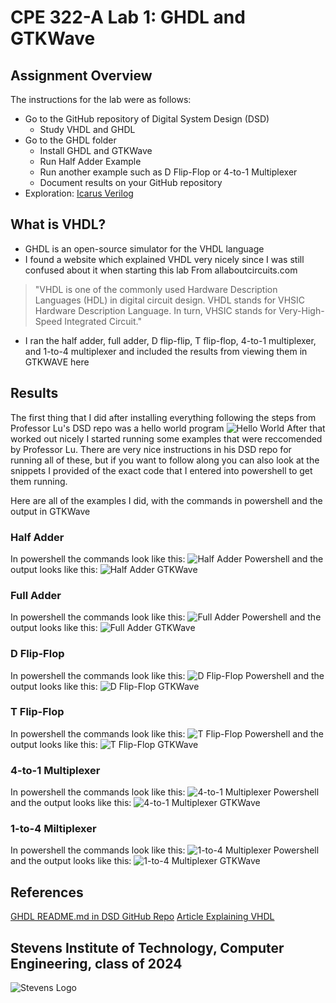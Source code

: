 # CPE 322-A Lab 1: GHDL and GTKWave

## Assignment Overview
The instructions for the lab were as follows:
* Go to the GitHub repository of Digital System Design (DSD)
  * Study VHDL and GHDL
* Go to the GHDL folder
  * Install GHDL and GTKWave
  * Run Half Adder Example
  * Run another example such as D Flip-Flop or 4-to-1 Multiplexer
  * Document results on your GitHub repository
* Exploration: [Icarus Verilog](https://en.wikipedia.org/wiki/Icarus_Verilog)

## What is VHDL?
* GHDL is an open-source simulator for the VHDL language
* I found a website which explained VHDL very nicely since I was still confused about it when starting this lab
From allaboutcircuits.com
> "VHDL is one of the commonly used Hardware Description Languages (HDL) in digital circuit design. VHDL stands for VHSIC Hardware Description Language. In turn, VHSIC stands for Very-High-Speed Integrated Circuit."
* I ran the half adder, full adder, D flip-flip, T flip-flop, 4-to-1 multiplexer, and 1-to-4 multiplexer and included the results from viewing them in GTKWAVE here

## Results
The first thing that I did after installing everything following the steps from Professor Lu's DSD repo was a hello world program
![Hello World](lab1helloworld.png)
After that worked out nicely I started running some examples that were reccomended by Professor Lu.
There are very nice instructions in his DSD repo for running all of these, but if you want to follow along you can also look at the snippets I provided of the exact code that I entered into powershell to get them running.

Here are all of the examples I did, with the commands in powershell and the output in GTKWave
### Half Adder
In powershell the commands look like this:
![Half Adder Powershell](lab1powershellHA.png)
and the output looks like this:
![Half Adder GTKWave](lab1gtkwaveHA.png)

### Full Adder
In powershell the commands look like this:
![Full Adder Powershell](lab1powershellFA.png)
and the output looks like this:
![Full Adder GTKWave](lab1gtkwaveFA.png)

### D Flip-Flop
In powershell the commands look like this:
![D Flip-Flop Powershell](lab1powershellDFF.png)
and the output looks like this:
![D Flip-Flop GTKWave](lab1gtkwaveDFF.png)

### T Flip-Flop
In powershell the commands look like this:
![T Flip-Flop Powershell](lab1powershellTFF.png)
and the output looks like this:
![T Flip-Flop GTKWave](lab1gtkwaveTFF.png)

### 4-to-1 Multiplexer
In powershell the commands look like this:
![4-to-1 Multiplexer Powershell](lab1powershell4to1multiplex.png)
and the output looks like this:
![4-to-1 Multiplexer GTKWave](lab1gtkwave4to1multiplex.png)

### 1-to-4 Miltiplexer
In powershell the commands look like this:
![1-to-4 Multiplexer Powershell](lab1powershell1to4multiplex.png)
and the output looks like this:
![1-to-4 Multiplexer GTKWave](lab1gtkwave1to4multiplex.png)

## References
[GHDL README.md in DSD GitHub Repo](https://github.com/kevinwlu/dsd/tree/master/ghdl)
[Article Explaining VHDL](https://www.allaboutcircuits.com/technical-articles/hardware-description-langauge-getting-started-vhdl-digital-circuit-design/)

## Stevens Institute of Technology, Computer Engineering, class of 2024
![Stevens Logo](https://web.stevens.edu/news/newspoints/brand-logos/2020/Circular/Stevens-Circular-Logo-2020_RED.png)
